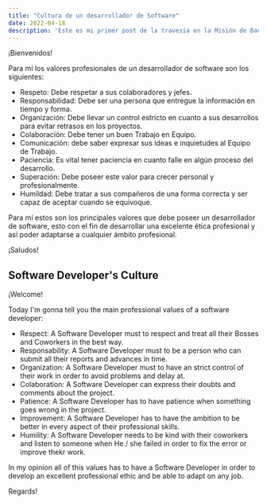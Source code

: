 ```yaml
---
title: "Cultura de un desarrollador de Software"
date: 2022-04-18
description: 'Este es mi primer post de la travesía en la Misión de Backend con Node JS de Launch X.'
---
```


¡Bienvenidos!

Para mí los valores profesionales de un desarrollador de software son los siguientes:

- Respeto: Debe respetar a sus colaboradores y jefes.
- Responsabilidad: Debe ser una persona que entregue la información en tiempo y forma.
- Organización: Debe llevar un control estricto en cuanto a sus desarrollos para evitar retrasos en los proyectos.
- Colaboración: Debe tener un buen Trabajo en Equipo.
- Comunicación: debe saber expresar sus ideas e inquietudes al Equipo de Trabajo. 
- Paciencia: Es vital tener paciencia en cuanto falle en algún proceso del desarrollo.
- Superación: Debe poseer este valor para crecer personal y profesionalmente.
- Humildad: Debe tratar a sus compañeros de una forma correcta y ser capaz de aceptar cuando se equivoque.


Para mí estos son los principales valores que debe poseer un desarrollador de software, esto con el fin de desarrollar una excelente ética profesional
y así poder adaptarse a cualquier ámbito profesional.

¡Saludos!


## Software Developer's Culture
¡Welcome! 

Today I'm gonna tell you the main professional values of a software developer:

- Respect: A Software Developer must to respect and treat all their Bosses and Coworkers in the best way.
- Responsability: A Software Developer must to be a person who can submit all their reports and advances in time.
- Organization: A Software Developer must to have an strict control of their work in order to avoid problems and delay at.
- Colaboration: A Software Developer can express their doubts and comments about the project.
- Patience: A Software Developer has to have patience when something goes wrong in the project.
- Improvement: A Software Developer has to have the ambition to be better in every aspect of their professional skills.
- Humility: A Software Developer needs to be kind with their coworkers and listen to someone when He / she failed in order to fix the error or improve thekr work.

In my opinion all of this values has to have a Software Developer in order to develop an excellent professional ethic and be able to adapt on any job.

Regards!
